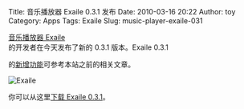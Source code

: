 Title: 音乐播放器 Exaile 0.3.1 发布
Date: 2010-03-16 20:22
Author: toy
Category: Apps
Tags: Exaile
Slug: music-player-exaile-031

[音乐播放器 Exaile](http://linuxtoy.org/archives/exaile.html)  
的开发者在今天发布了新的 0.3.1 版本。Exaile 0.3.1  

的[新增功能](http://linuxtoy.org/archives/exaile-031-beta-released.html)可参考本站之前的相关文章。

![Exaile](http://i.linuxtoy.org/images/2009/01/exaile.png)

你可以从这里[下载 Exaile 0.3.1](http://exaile.org/downloads)。
